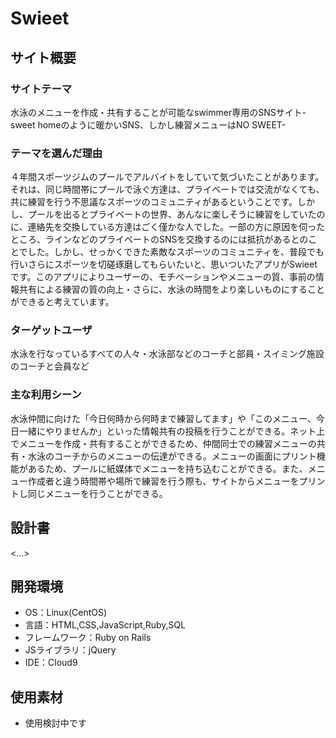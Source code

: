 # Swieet

## サイト概要
### サイトテーマ
水泳のメニューを作成・共有することが可能なswimmer専用のSNSサイト-sweet homeのように暖かいSNS、しかし練習メニューはNO SWEET-

### テーマを選んだ理由
４年間スポーツジムのプールでアルバイトをしていて気づいたことがあります。それは、同じ時間帯にプールで泳ぐ方達は、プライベートでは交流がなくても、共に練習を行う不思議なスポーツのコミュニティがあるということです。しかし、プールを出るとプライベートの世界、あんなに楽しそうに練習をしていたのに、連絡先を交換している方達はごく僅かな人でした。一部の方に原因を伺ったところ、ラインなどのプライベートのSNSを交換するのには抵抗があるとのことでした。しかし、せっかくできた素敵なスポーツのコミュニティを、普段でも行いさらにスポーツを切磋琢磨してもらいたいと、思いついたアプリがSwieetです。このアプリによりユーザーの、モチベーションやメニューの質、事前の情報共有による練習の質の向上・さらに、水泳の時間をより楽しいものにすることができると考えています。

### ターゲットユーザ
水泳を行なっているすべての人々・水泳部などのコーチと部員・スイミング施設のコーチと会員など

### 主な利用シーン
水泳仲間に向けた「今日何時から何時まで練習してます」や「このメニュー、今日一緒にやりませんか」といった情報共有の投稿を行うことができる。ネット上でメニューを作成・共有することができるため、仲間同士での練習メニューの共有・水泳のコーチからのメニューの伝達ができる。メニューの画面にプリント機能があるため、プールに紙媒体でメニューを持ち込むことができる。また、メニュー作成者と違う時間帯や場所で練習を行う際も、サイトからメニューをプリントし同じメニューを行うことができる。

## 設計書
<...>

## 開発環境
- OS：Linux(CentOS)
- 言語：HTML,CSS,JavaScript,Ruby,SQL
- フレームワーク：Ruby on Rails
- JSライブラリ：jQuery
- IDE：Cloud9

## 使用素材
- 使用検討中です